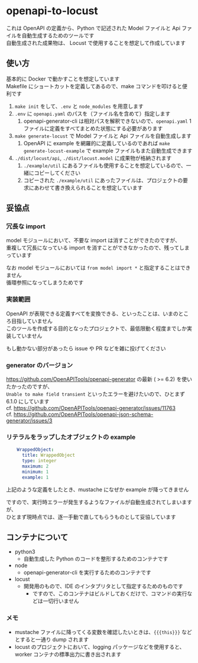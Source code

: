 # openapi-to-locust

これは OpenAPI の定義から、Python で記述された Model ファイルと Api ファイルを自動生成するためのツールです  
自動生成された成果物は、 Locust で使用することを想定して作成しています

## 使い方

基本的に Docker で動かすことを想定しています  
Makefile にショートカットを定義してあるので、make コマンドを叩けると便利です

1. `make init` をして、`.env` と `node_modules` を用意します
1. `.env` に `openapi.yaml` のパスを（ファイル名を含めて）指定します
    1. openapi-generator-cli は相対パスを解釈できないので、`openapi.yaml` 1 ファイルに定義をすべてまとめた状態にする必要があります
1. `make generate-locust` で Model ファイルと Api ファイルを自動生成します
    1. OpenAPI に example を網羅的に定義しているのであれば `make generate-locust-example` で example ファイルもまた自動生成できます
1. `./dist/locust/api`, `./dist/locust.model` に成果物が格納されます
    1. `./example/util` にあるファイルも使用することを想定しているので、一緒にコピーしてください
    1. コピーされた `./example/util` にあったファイルは、プロジェクトの要求にあわせて書き換えられることを想定しています

## 妥協点

### 冗長な import

model モジュールにおいて、不要な import は消すことができたのですが、  
重複して冗長になっている import を消すことができなかったので、残ってしまっています

なお model モジュールにおいては `from model import *` と指定することはできません  
循環参照になってしまうためです

### 実装範囲

OpenAPI が表現できる定義すべてを変換できる、といったことは、いまのところ目指していません  
このツールを作成する目的となったプロジェクトで、最低限動く程度までしか実装していません

もし動かない部分があったら issue や PR などを雑に投げてください

### generator のバージョン

https://github.com/OpenAPITools/openapi-generator の最新 ( >= 6.2) を使いたかったのですが、  
`Unable to make field transient` といったエラーを避けたいので、ひとまず 6.1.0 にしています  
cf. https://github.com/OpenAPITools/openapi-generator/issues/11763  
cf. https://github.com/OpenAPITools/openapi-json-schema-generator/issues/3

### リテラルをラップしたオブジェクトの example

```yaml
    WrappedObject:
      title: WrappedObject
      type: integer
      maximum: 2
      minimum: 1
      example: 1
```

上記のような定義をしたとき、mustache になぜか example が降ってきません

ですので、実行時エラーが発生するようなファイルが自動生成されてしまいますが、  
ひとまず現時点では、逐一手動で直してもらうものとして妥協しています

## コンテナについて

- python3
    - 自動生成した Python のコードを整形するためのコンテナです
- node
    - openapi-generator-cli を実行するためのコンテナです
- locust
    - 開発用のもので、IDE のインタプリタとして指定するためのものです
        - ですので、このコンテナはビルドしておくだけで、コマンドの実行などは一切行いません

### メモ

- mustache ファイルに降ってくる変数を確認したいときは、`{{{this}}}` などとすると一通り dump されます
- locust のプロジェクトにおいて、logging パッケージなどを使用すると、worker コンテナの標準出力に書き出されます
